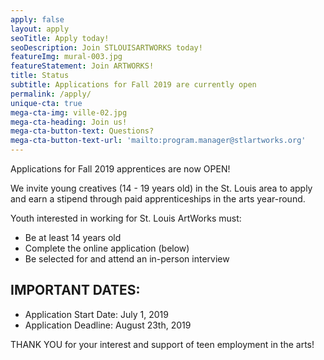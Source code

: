 ```yaml
---
apply: false
layout: apply
seoTitle: Apply today!
seoDescription: Join STLOUISARTWORKS today!
featureImg: mural-003.jpg
featureStatement: Join ARTWORKS!
title: Status
subtitle: Applications for Fall 2019 are currently open
permalink: /apply/
unique-cta: true
mega-cta-img: ville-02.jpg
mega-cta-heading: Join us!
mega-cta-button-text: Questions?
mega-cta-button-text-url: 'mailto:program.manager@stlartworks.org'
---
```


Applications for Fall 2019 apprentices are now OPEN!

We invite young creatives (14 - 19 years old) in the St. Louis area to apply and earn a stipend through paid apprenticeships in the arts year-round.

Youth interested in working for St. Louis ArtWorks must:

* Be at least 14 years old
* Complete the online application (below)
* Be selected for and attend an in-person interview 

## IMPORTANT DATES:

- Application Start Date: July 1, 2019
- Application Deadline: August 23th, 2019

THANK YOU for your interest and support of teen employment in the arts!
